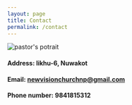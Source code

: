 ```yaml
---
layout: page
title: Contact
permalink: /contact
---
```


![pastor's potrait](/tutorial/img/portrait.png)


#### Address: likhu-6, Nuwakot

#### Email: newvisionchurchnp@gmail.com

#### Phone number: 9841815312
